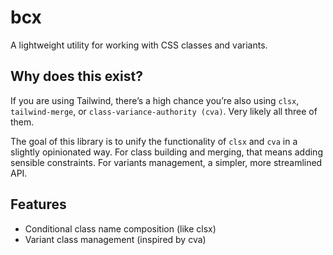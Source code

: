 # bcx

A lightweight utility for working with CSS classes and variants.

## Why does this exist?
If you are using Tailwind, there’s a high chance you’re also using `clsx`, `tailwind-merge`, or `class-variance-authority (cva)`. Very likely all three of them.

The goal of this library is to unify the functionality of `clsx` and `cva` in a slightly opinionated way. For class building and merging, that means adding sensible constraints. For variants management, a simpler, more streamlined API.

## Features
- Conditional class name composition (like clsx)
- Variant class management (inspired by cva)